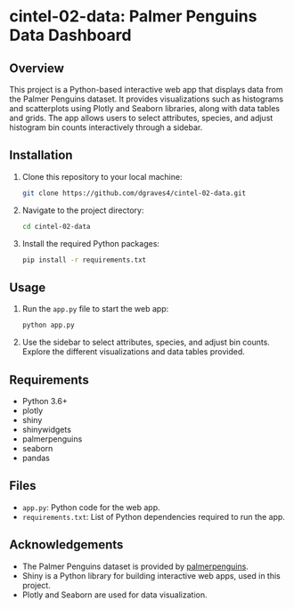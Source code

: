 # cintel-02-data: Palmer Penguins Data Dashboard

## Overview
This project is a Python-based interactive web app that displays data from the Palmer Penguins dataset. It provides visualizations such as histograms and scatterplots using Plotly and Seaborn libraries, along with data tables and grids. The app allows users to select attributes, species, and adjust histogram bin counts interactively through a sidebar.

## Installation
1. Clone this repository to your local machine:
    ```bash
    git clone https://github.com/dgraves4/cintel-02-data.git
    ```

2. Navigate to the project directory:
    ```bash
    cd cintel-02-data
    ```

3. Install the required Python packages:
    ```bash
    pip install -r requirements.txt
    ```

## Usage
1. Run the `app.py` file to start the web app:
    ```bash
    python app.py
    ```
    
2. Use the sidebar to select attributes, species, and adjust bin counts. Explore the different visualizations and data tables provided.

## Requirements
- Python 3.6+
- plotly
- shiny
- shinywidgets
- palmerpenguins
- seaborn
- pandas

## Files
- `app.py`: Python code for the web app.
- `requirements.txt`: List of Python dependencies required to run the app.

## Acknowledgements
- The Palmer Penguins dataset is provided by [palmerpenguins](https://github.com/allisonhorst/palmerpenguins).
- Shiny is a Python library for building interactive web apps, used in this project.
- Plotly and Seaborn are used for data visualization.
